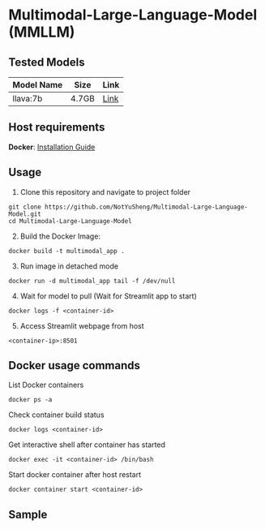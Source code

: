 # Multimodal-Large-Language-Model (MMLLM)

## Tested Models
| Model Name | Size | Link |
| --- | --- | --- |
| llava:7b | 4.7GB | [Link](https://www.ollama.com/library/llava:7b) |

## Host requirements
**Docker**: [Installation Guide](https://docs.docker.com/engine/install/)

## Usage
1.  Clone this repository and navigate to project folder
```
git clone https://github.com/NotYuSheng/Multimodal-Large-Language-Model.git
cd Multimodal-Large-Language-Model
```

2.  Build the Docker Image:
```
docker build -t multimodal_app .
```

3.  Run image in detached mode
```
docker run -d multimodal_app tail -f /dev/null
```

4.  Wait for model to pull (Wait for Streamlit app to start)
```  
docker logs -f <container-id>
```

5.  Access Streamlit webpage from host
```
<container-ip>:8501
```

## Docker usage commands
List Docker containers
```
docker ps -a
```

Check container build status
```
docker logs <container-id>
```

Get interactive shell after container has started
```
docker exec -it <container-id> /bin/bash
```

Start docker container after host restart
```
docker container start <container-id>
```

## Sample
